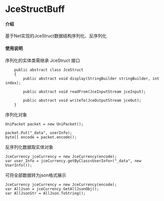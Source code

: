 # JceStructBuff

#### 介绍
基于Net实现的JceStruct数据结构序列化、反序列化

#### 使用说明
序列化的实体类需继承 JceStruct 接口

```
    public abstract class JceStruct
    {
        public abstract void display(StringBuilder stringBuilder, int index);

        public abstract void readFrom(JceInputStream jceInput);

        public abstract void writeTo(JceOutputStream jceOut);
    }
```
序列化对象

```
UniPacket packet = new UniPacket();

packet.Put("_data", userInfo);
byte[] encode = packet.encode();
```
反序列化数据取实体对象

```
JceCurrency jceCurrency = new JceCurrency(encode);
var user_Info = jceCurrency.getByClass<UserInfo>("_data", new UserInfo());
```
可将全部数据转为json格式展示

```
JceCurrency jceCurrency = new JceCurrency(encode);
var AllJson = jceCurrency.GetAllJsonObj();
var AllJsonStr = AllJson.ToString();
```

